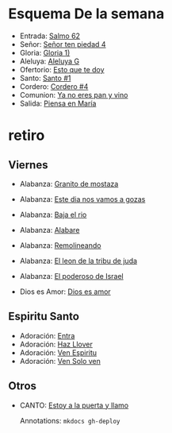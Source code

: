 # Esquema De la semana

- Entrada: [Salmo 62](entrada/salmo_62.md)
- Señor: [Señor ten piedad 4](senior_ten_piedad/senior_5.md)
- Gloria: [Gloria 1)](gloria/gloria_1.md)
- Aleluya: [Aleluya G](aleluya/aleluya_g.md)
- Ofertorio: [Esto que te doy](ofertorio/esto_que_te_doy.md)
- Santo: [Santo #1](santo/santo_1.md)
- Cordero: [Cordero #4](cordero/cordero_4.md)
- Comunion: [Ya no eres pan y vino](comunion/ya_no_eres_pan_y_vino.md)
- Salida: [Piensa en María](salida/piensa_en_maria.md)

# retiro

## Viernes

- Alabanza: [Granito de mostaza](alabanzas/mostaza.md)
- Alabanza: [Este dia nos vamos a gozas](alabanzas/este_dia_nos_vamos_a_gozar.md)
- Alabanza: [Baja el rio](alabanzas/baja_el_rio.md)
- Alabanza: [Alabare](alabanzas/alabare.md)
- Alabanza: [Remolineando](alabanzas/remolineando.md)
- Alabanza: [El leon de la tribu de juda](alabanzas/el_leon_de_la_tribu.md)
- Alabanza: [El poderoso de Israel](alabanzas/el_poderoso_de_israel.md)

- Dios es Amor: [Dios es amor](entrada/dios_es_amor.md)

## Espiritu Santo

- Adoración: [Entra](espiritu_santo/entra.md)
- Adoración: [Haz Llover](espiritu_santo/haz_llover.md)
- Adoración: [Ven Espiritu](espiritu_santo/ven_espiritu.md)
- Adoración: [Ven Solo ven](espiritu_santo/ven_solo_ven.md)

## Otros
- CANTO: [Estoy a la puerta y llamo](comunion/estoy_a_la_puerta_y_llamo.md)



  Annotations:
  `mkdocs gh-deploy`
